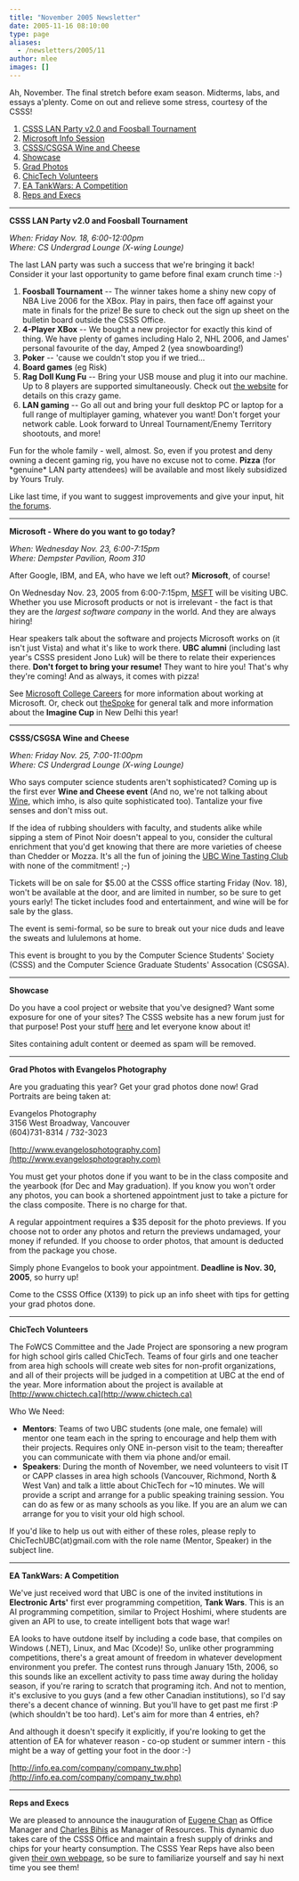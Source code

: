 ```yaml
---
title: "November 2005 Newsletter"
date: 2005-11-16 08:10:00
type: page
aliases:
  - /newsletters/2005/11
author: mlee
images: []
---
```


Ah, November. The final stretch before exam season. Midterms, labs, and essays a'plenty. Come on out and relieve some stress, courtesy of the CSSS!

1.  [CSSS LAN Party v2.0 and Foosball Tournament](/newsletters/2005/11#1)
2.  [Microsoft Info Session](/newsletters/2005/11#2)
3.  [CSSS/CSGSA Wine and Cheese](/newsletters/2005/11#3)
4.  [Showcase](/newsletters/2005/11#4)
5.  [Grad Photos](/newsletters/2005/11#5)
6.  [ChicTech Volunteers](/newsletters/2005/11#6)
7.  [EA TankWars: A Competition](/newsletters/2005/11#7)
8.  [Reps and Execs](/newsletters/2005/11#8)

---

**CSSS LAN Party v2.0 and Foosball Tournament**

_When: Friday Nov. 18, 6:00-12:00pm \
Where: CS Undergrad Lounge (X-wing Lounge)_

The last LAN party was such a success that we're bringing it back! Consider it your last opportunity to game before final exam crunch time :-)

1.  **Foosball Tournament** -- The winner takes home a shiny new copy of NBA Live 2006 for the XBox. Play in pairs, then face off against your mate in finals for the prize! Be sure to check out the sign up sheet on the bulletin board outside the CSSS Office.
2.  **4-Player XBox** -- We bought a new projector for exactly this kind of thing. We have plenty of games including Halo 2, NHL 2006, and James' personal favourite of the day, Amped 2 (yea snowboarding!)
3.  **Poker** -- 'cause we couldn't stop you if we tried...
4.  **Board games** (eg Risk)
5.  **Rag Doll Kung Fu** -- Bring your USB mouse and plug it into our machine. Up to 8 players are supported simultaneously. Check out [the website](/http//ragdollkungfu.com) for details on this crazy game.
6.  **LAN gaming** -- Go all out and bring your full desktop PC or laptop for a full range of multiplayer gaming, whatever you want! Don't forget your network cable. Look forward to Unreal Tournament/Enemy Territory shootouts, and more!

Fun for the whole family - well, almost. So, even if you protest and deny owning a decent gaming rig, you have no excuse not to come. **Pizza** (for \*genuine\* LAN party attendees) will be available and most likely subsidized by Yours Truly.

Like last time, if you want to suggest improvements and give your input, hit [the forums](http://www.csss.cs.ubc.ca/forum).

---

**Microsoft - Where do you want to go today?**

_When: Wednesday Nov. 23, 6:00-7:15pm \
Where: Dempster Pavilion, Room 310_

After Google, IBM, and EA, who have we left out? **Microsoft**, of course!

On Wednesday Nov. 23, 2005 from 6:00-7:15pm, [MSFT](http://www.investor.reuters.com/FullQuote.aspx?ticker=MSFT) will be visiting UBC. Whether you use Microsoft products or not is irrelevant - the fact is that they are the _largest software company_ in the world. And they are always hiring!

Hear speakers talk about the software and projects Microsoft works on (it isn't just Vista) and what it's like to work there. **UBC alumni** (including last year's CSSS president Jono Luk) will be there to relate their experiences there. **Don't forget to bring your resume!** They want to hire you! That's why they're coming! And as always, it comes with pizza!

See [Microsoft College Careers](https://www.microsoft.com/College/default.mspx) for more information about working at Microsoft. Or, check out [theSpoke](http://thespoke.net) for general talk and more information about the **Imagine Cup** in New Delhi this year!

---

**CSSS/CSGSA Wine and Cheese**

_When: Friday Nov. 25, 7:00-11:00pm \
Where: CS Undergrad Lounge (X-wing Lounge)_

Who says computer science students aren't sophisticated? Coming up is the first ever **Wine and Cheese event** (And no, we're not talking about [Wine](http://www.winehq.com/), which imho, is also quite sophisticated too). Tantalize your five senses and don't miss out.

If the idea of rubbing shoulders with faculty, and students alike while sipping a stem of Pinot Noir doesn't appeal to you, consider the cultural enrichment that you'd get knowing that there are more varieties of cheese than Chedder or Mozza. It's all the fun of joining the [UBC Wine Tasting Club](http://www.ams.ubc.ca/clubs/winetasting) with none of the commitment! ;-)

Tickets will be on sale for $5.00 at the CSSS office starting Friday (Nov. 18), won't be available at the door, and are limited in number, so be sure to get yours early! The ticket includes food and entertainment, and wine will be for sale by the glass.

The event is semi-formal, so be sure to break out your nice duds and leave the sweats and lululemons at home.

This event is brought to you by the Computer Science Students' Society (CSSS) and the Computer Science Graduate Students' Assocation (CSGSA).

---

**Showcase**

Do you have a cool project or website that you've designed? Want some exposure for one of your sites? The CSSS website has a new forum just for that purpose! Post your stuff [here](http://www.csss.cs.ubc.ca/forum/13) and let everyone know about it!

Sites containing adult content or deemed as spam will be removed.

---

**Grad Photos with Evangelos Photography**

Are you graduating this year? Get your grad photos done now! Grad Portraits are being taken at:

Evangelos Photography \
3156 West Broadway, Vancouver \
(604)731-8314 / 732-3023

[http://www.evangelosphotography.com](http://www.evangelosphotography.com)

You must get your photos done if you want to be in the class composite and the yearbook (for Dec and May graduation). If you know you won't order any photos, you can book a shortened appointment just to take a picture for the class composite. There is no charge for that.

A regular appointment requires a $35 deposit for the photo previews. If you choose not to order any photos and return the previews undamaged, your money if refunded. If you choose to order photos, that amount is deducted from the package you chose.

Simply phone Evangelos to book your appointment. **Deadline is Nov. 30, 2005**, so hurry up!

Come to the CSSS Office (X139) to pick up an info sheet with tips for getting your grad photos done.

---

**ChicTech Volunteers**

The FoWCS Committee and the Jade Project are sponsoring a new program for high school girls called ChicTech. Teams of four girls and one teacher from area high schools will create web sites for non-profit organizations, and all of their projects will be judged in a competition at UBC at the end of the year. More information about the project is available at [http://www.chictech.ca](http://www.chictech.ca)

Who We Need:

- **Mentors**: Teams of two UBC students (one male, one female) will mentor one team each in the spring to encourage and help them with their projects. Requires only ONE in-person visit to the team; thereafter you can communicate with them via phone and/or email.
- **Speakers**: During the month of November, we need volunteers to visit IT or CAPP classes in area high schools (Vancouver, Richmond, North & West Van) and talk a little about ChicTech for ~10 minutes. We will provide a script and arrange for a public speaking training session. You can do as few or as many schools as you like. If you are an alum we can arrange for you to visit your old high school.

If you'd like to help us out with either of these roles, please reply to ChicTechUBC(at)gmail.com with the role name (Mentor, Speaker) in the subject line.

---

**EA TankWars: A Competition**

We've just received word that UBC is one of the invited institutions in **Electronic Arts'** first ever programming competition, **Tank Wars**. This is an AI programming competition, similar to Project Hoshimi, where students are given an API to use, to create intelligent bots that wage war!

EA looks to have outdone itself by including a code base, that compiles on Windows (.NET), Linux, and Mac (Xcode)! So, unlike other programming competitions, there's a great amount of freedom in whatever development environment you prefer. The contest runs through January 15th, 2006, so this sounds like an excellent activity to pass time away during the holiday season, if you're raring to scratch that programing itch. And not to mention, it's exclusive to you guys (and a few other Canadian institutions), so I'd say there's a decent chance of winning. But you'll have to get past me first :P (which shouldn't be too hard). Let's aim for more than 4 entries, eh?

And although it doesn't specify it explicitly, if you're looking to get the attention of EA for whatever reason - co-op student or summer intern - this might be a way of getting your foot in the door :-)

[http://info.ea.com/company/company_tw.php](http://info.ea.com/company/company_tw.php)

---

**Reps and Execs**

We are pleased to announce the inauguration of [Eugene Chan](http://www.csss.cs.ubc.ca/execs) as Office Manager and [Charles Bihis](http://www.csss.cs.ubc.ca/execs) as Manager of Resources. This dynamic duo takes care of the CSSS Office and maintain a fresh supply of drinks and chips for your hearty consumption. The CSSS Year Reps have also been given [their own webpage](http://www.csss.cs.ubc.ca/reps), so be sure to familiarize yourself and say hi next time you see them!

